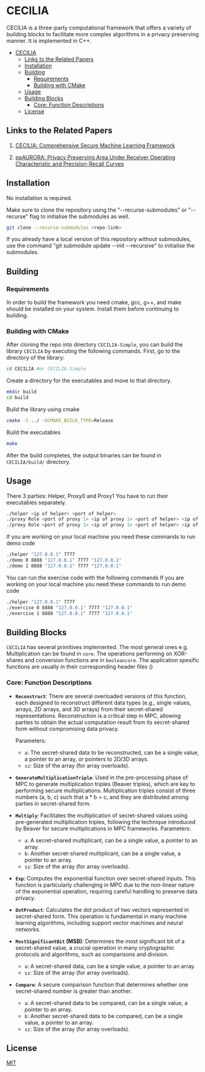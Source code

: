 # CECILIA

CECILIA is a three-party computational framework that offers a variety of building blocks to facilitate more complex algorithms in a privacy preserving manner. It is implemented in C++.

<!-- TOC -->
* [CECILIA](#cecilia)
  * [Links to the Related Papers](#links-to-the-related-papers)
  * [Installation](#installation)
  * [Building](#building)
    * [Requirements](#requirements)
    * [Building with CMake](#building-with-cmake)
  * [Usage](#usage)
  * [Building Blocks](#building-blocks)
    * [Core: Function Descriptions](#core--function-descriptions)
  * [License](#license)
<!-- TOC -->

## Links to the Related Papers

1. [CECILIA: Comprehensive Secure Machine Learning Framework](https://arxiv.org/abs/2202.03023)

2. [ppAURORA: Privacy Preserving Area Under Receiver Operating Characteristic and Precision-Recall Curves](https://arxiv.org/abs/2102.08788)

## Installation

No installation is required.

Make sure to clone the repository using the "--recurse-submodules" or "--recurse" flag to initialise the submodules as well.
```bash
git clone --recurse-submodules <repo-link>
```

If you already have a local version of this repository without submodules, use the command "git submodule update --init --recursive" to initialise the submodules.

## Building
### Requirements 

In order to build the framework you need cmake, gcc, g++, and make should be installed on your system.
Install them before continuing to building. 

### Building with CMake

After cloning the repo into directory `CECILIA-Simple`, you can build the library `CECILIA` by executing the following commands.
First, go to the directory of the library:
```bash
cd CECILIA #or CECILIA-Simple
```
Create a directory for the executables and move to that directory.
```bash
mkdir build
cd build
```
Build the library using cmake
```bash
cmake -S ../ -DCMAKE_BUILD_TYPE=Release
```
Build the executables
```bash
make
```

After the build completes, the output binaries can be found in `CECILIA/build/` directory.

## Usage
There 3 parties: Helper, Proxy0 and Proxy1
You have to run their executables separately.
```bash
./helper <ip of helper> <port of helper>
./proxy Role <port of proxy 1> <ip of proxy 1> <port of helper> <ip of helper> 
./proxy Role <port of proxy 1> <ip of proxy 1> <port of helper> <ip of helper> 
```
If you are working on your local machine you need these commands to run demo code
```bash
./helper "127.0.0.1" 7777
./demo 0 8888 "127.0.0.1" 7777 "127.0.0.1" 
./demo 1 8888 "127.0.0.1" 7777 "127.0.0.1" 
```

You can run the exercise code with the following commands
If you are working on your local machine you need these commands to run demo code
```bash
./helper "127.0.0.1" 7777
./exercise 0 8888 "127.0.0.1" 7777 "127.0.0.1" 
./exercise 1 8888 "127.0.0.1" 7777 "127.0.0.1" 
```

## Building Blocks

`CECILIA` has several primitives implemented. The most general ones e.g. Multiplication can be found in `core`. The operations performing on XOR-shares and conversion functions are in `booleancore`. The application spesific functions are usually in their corresponding header files ()
### Core: Function Descriptions

- **`Reconstruct`**: There are several overloaded versions of this function, each designed to reconstruct different data types (e.g., single values, arrays, 2D arrays, and 3D arrays) from their secret-shared representations. Reconstruction is a critical step in MPC, allowing parties to obtain the actual computation result from its secret-shared form without compromising data privacy.
  
    Parameters:
  - `a`: The secret-shared data to be reconstructed, can be a single value, a pointer to an array, or pointers to 2D/3D arrays.
  - `sz`: Size of the array (for array overloads).

- **`GenerateMultiplicationTriple`**: Used in the pre-processing phase of MPC to generate multiplication triples (Beaver triples), which are key to performing secure multiplications. Multiplication triples consist of three numbers (a, b, c) such that a * b = c, and they are distributed among parties in secret-shared form.

- **`Multiply`**: Facilitates the multiplication of secret-shared values using pre-generated multiplication triples, following the technique introduced by Beaver for secure multiplications in MPC frameworks.
  Parameters:
    - `a`: A secret-shared multiplicant, can be a single value, a pointer to an array.
    - `b`: Another secret-shared multiplicant, can be a single value, a pointer to an array.
    - `sz`: Size of the array (for array overloads).

- **`Exp`**: Computes the exponential function over secret-shared inputs. This function is particularly challenging in MPC due to the non-linear nature of the exponential operation, requiring careful handling to preserve data privacy.

- **`DotProduct`**: Calculates the dot product of two vectors represented in secret-shared form. This operation is fundamental in many machine learning algorithms, including support vector machines and neural networks.

- **`MostSignificantBit` (MSB)**: Determines the most significant bit of a secret-shared value, a crucial operation in many cryptographic protocols and algorithms, such as comparisons and division.
    - `a`: A secret-shared data, can be a single value, a pointer to an array.
    - `sz`: Size of the array (for array overloads).

- **`Compare`**: A secure comparison function that determines whether one secret-shared number is greater than another. 
    - `a`: A secret-shared data to be compared, can be a single value, a pointer to an array.
    - `b`: Another secret-shared data to be compared, can be a single value, a pointer to an array.
    - `sz`: Size of the array (for array overloads).

## License

[MIT](https://choosealicense.com/licenses/mit/)
